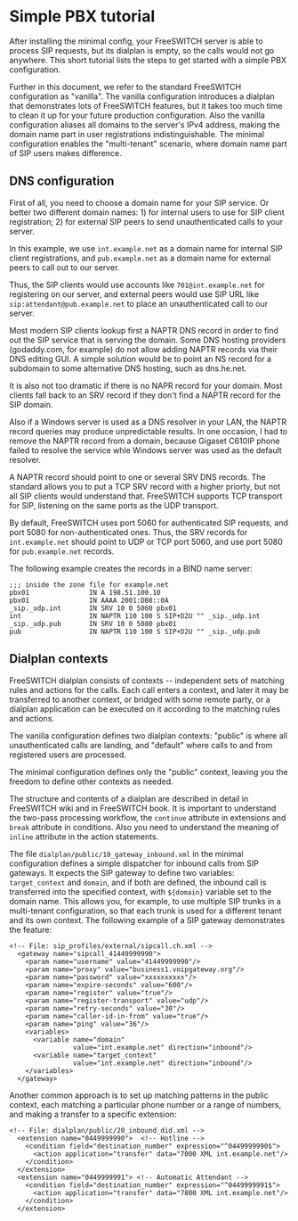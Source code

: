 Simple PBX tutorial
===================

After installing the minimal config, your FreeSWITCH server is able to
process SIP requests, but its dialplan is empty, so the calls would not
go anywhere. This short tutorial lists the steps to get started with a
simple PBX configuration.

Further in this document, we refer to the standard FreeSWITCH
configuration as "vanilla". The vanilla configuration introduces a
dialplan that demonstrates lots of FreeSWITCH features, but it takes too
much time to clean it up for your future production configuration. Also
the vanilla configuration aliases all domains to the server's IPv4
address, making the domain name part in user registrations
indistinguishable. The minimal configuration enables the "multi-tenant"
scenario, where domain name part of SIP users makes difference.

DNS configuration
-----------------

First of all, you need to choose a domain name for your SIP service. Or
better two different domain names: 1) for internal users to use for SIP
client registration; 2) for external SIP peers to send unauthenticated
calls to your server.

In this example, we use `int.example.net` as a domain name for internal
SIP client registrations, and `pub.example.net` as a domain name for
external peers to call out to our server.

Thus, the SIP clients would use accounts like `701@int.example.net` for
registering on our server, and external peers would use SIP URL like
`sip:attendant@pub.example.net` to place an unauthenticated call to our
server.

Most modern SIP clients lookup first a NAPTR DNS record in order to find
out the SIP service that is serving the domain. Some DNS hosting
providers (godaddy.com, for example) do not allow adding NAPTR records
via their DNS editing GUI. A simple solution would be to point an NS
record for a subdomain to some alternative DNS hosting, such as
dns.he.net.

It is also not too dramatic if there is no NAPR record for your
domain. Most clients fall back to an SRV record if they don't find a
NAPTR record for the SIP domain.

Also if a Windows server is used as a DNS resolver in your LAN, the
NAPTR record queries may produce unpredictable results. In one occasion,
I had to remove the NAPTR record from a domain, because Gigaset C610IP
phone failed to resolve the service whle Windows server was used as the
default resolver.

A NAPTR record should point to one or several SRV DNS records. The
standard allows you to put a TCP SRV record with a higher priorty, but
not all SIP clients would understand that. FreeSWITCH supports TCP
transport for SIP, listening on the same ports as the UDP transport.

By default, FreeSWITCH uses port 5060 for authenticated SIP requests,
and port 5080 for non-authenticated ones. Thus, the SRV records for
`int.example.net` should point to UDP or TCP port 5060, and use port
5080 for `pub.example.net` records.


The following example creates the records in a BIND name server:

```
;;; inside the zone file for example.net
pbx01               IN A 198.51.100.10
pbx01               IN AAAA 2001:DB8::0A
_sip._udp.int       IN SRV 10 0 5060 pbx01
int                 IN NAPTR 110 100 S SIP+D2U "" _sip._udp.int
_sip._udp.pub       IN SRV 10 0 5080 pbx01
pub                 IN NAPTR 110 100 S SIP+D2U "" _sip._udp.pub
```

Dialplan contexts
-----------------

FreeSWITCH dialplan consists of contexts -- independent sets of matching
rules and actions for the calls. Each call enters a context, and later
it may be transferred to another context, or bridged with some remote
party, or a dialplan application can be executed on it according to the
matching rules and actions.

The vanilla configuration defines two dialplan contexts: "public" is
where all unauthenticated calls are landing, and "default" where calls
to and from registered users are processed.

The minimal configuration defines only the "public" context, leaving you
the freedom to define other contexts as needed.

The structure and contents of a dialplan are described in detail in
FreeSWITCH wiki and in FreeSWITCH book. It is important to understand
the two-pass processing workflow, the `continue` attribute in extensions
and `break` attribute in conditions. Also you need to understand the
meaning of `inline` attribute in the action statements.

The file `dialplan/public/10_gateway_inbound.xml` in the minimal
configuration defines a simple dispatcher for inbound calls from SIP
gateways. It expects the SIP gateway to define two variables:
`target_context` and `domain`, and if both are defined, the inbound call
is transferred into the specified context, with `${domain}` variable set
to the domain name. This allows you, for example, to use multiple SIP
trunks in a multi-tenant configuration, so that each trunk is used for a
different tenant and its own context. The following example of a SIP
gateway demonstrates the feature:

```
<!-- File: sip_profiles/external/sipcall.ch.xml -->
  <gateway name="sipcall_41449999990">
    <param name="username" value="41449999990"/>
    <param name="proxy" value="business1.voipgateway.org"/>
    <param name="password" value="xxxxxxxxxx"/>
    <param name="expire-seconds" value="600"/>
    <param name="register" value="true"/>
    <param name="register-transport" value="udp"/>
    <param name="retry-seconds" value="30"/>
    <param name="caller-id-in-from" value="true"/>
    <param name="ping" value="36"/>
    <variables>
      <variable name="domain"
                value="int.example.net" direction="inbound"/>
      <variable name="target_context"
                value="int.example.net" direction="inbound"/>
    </variables>
  </gateway>  
```

Another common approach is to set up matching patterns in the public
context, each matching a particular phone number or a range of numbers,
and making a transfer to a specific extension:

```
<!-- File: dialplan/public/20_inbound_did.xml -->
  <extension name="0449999990">  <!-- Hotline -->
    <condition field="destination_number" expression="^0449999990$">
      <action application="transfer" data="7000 XML int.example.net"/>
    </condition>
  </extension>  
  <extension name="0449999991"> <!-- Automatic Attendant -->
    <condition field="destination_number" expression="^0449999991$">
      <action application="transfer" data="7800 XML int.example.net"/>
    </condition>
  </extension>
```


